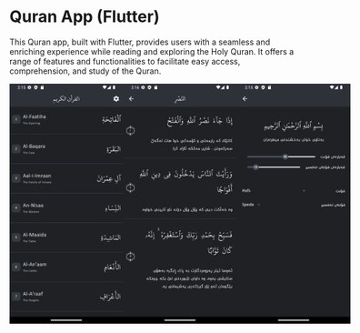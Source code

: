 # Quran App (Flutter)

This Quran app, built with Flutter, provides users with a seamless and enriching experience while reading and exploring the Holy Quran. It offers a range of features and functionalities to facilitate easy access, comprehension, and study of the Quran.

<div style="display:flex; justify-content: space-between;">
  <img src="assets/screenshots/1.png" alt="Weatherly Screenshot 1" width="200" />
  <img src="assets/screenshots/2.png" alt="Weatherly Screenshot 2" width="200" />
  <img src="assets/screenshots/3.png" alt="Weatherly Screenshot 3" width="200" />
</div>
